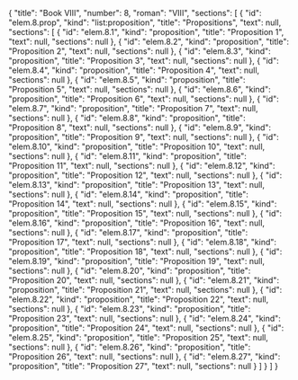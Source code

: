 {
  "title": "Book VIII",
  "number": 8,
  "roman": "VIII",
  "sections": [
    {
      "id": "elem.8.prop",
      "kind": "list:proposition",
      "title": "Propositions",
      "text": null,
      "sections": [
        {
          "id": "elem.8.1",
          "kind": "proposition",
          "title": "Proposition 1",
          "text": null,
          "sections": null
        },
        {
          "id": "elem.8.2",
          "kind": "proposition",
          "title": "Proposition 2",
          "text": null,
          "sections": null
        },
        {
          "id": "elem.8.3",
          "kind": "proposition",
          "title": "Proposition 3",
          "text": null,
          "sections": null
        },
        {
          "id": "elem.8.4",
          "kind": "proposition",
          "title": "Proposition 4",
          "text": null,
          "sections": null
        },
        {
          "id": "elem.8.5",
          "kind": "proposition",
          "title": "Proposition 5",
          "text": null,
          "sections": null
        },
        {
          "id": "elem.8.6",
          "kind": "proposition",
          "title": "Proposition 6",
          "text": null,
          "sections": null
        },
        {
          "id": "elem.8.7",
          "kind": "proposition",
          "title": "Proposition 7",
          "text": null,
          "sections": null
        },
        {
          "id": "elem.8.8",
          "kind": "proposition",
          "title": "Proposition 8",
          "text": null,
          "sections": null
        },
        {
          "id": "elem.8.9",
          "kind": "proposition",
          "title": "Proposition 9",
          "text": null,
          "sections": null
        },
        {
          "id": "elem.8.10",
          "kind": "proposition",
          "title": "Proposition 10",
          "text": null,
          "sections": null
        },
        {
          "id": "elem.8.11",
          "kind": "proposition",
          "title": "Proposition 11",
          "text": null,
          "sections": null
        },
        {
          "id": "elem.8.12",
          "kind": "proposition",
          "title": "Proposition 12",
          "text": null,
          "sections": null
        },
        {
          "id": "elem.8.13",
          "kind": "proposition",
          "title": "Proposition 13",
          "text": null,
          "sections": null
        },
        {
          "id": "elem.8.14",
          "kind": "proposition",
          "title": "Proposition 14",
          "text": null,
          "sections": null
        },
        {
          "id": "elem.8.15",
          "kind": "proposition",
          "title": "Proposition 15",
          "text": null,
          "sections": null
        },
        {
          "id": "elem.8.16",
          "kind": "proposition",
          "title": "Proposition 16",
          "text": null,
          "sections": null
        },
        {
          "id": "elem.8.17",
          "kind": "proposition",
          "title": "Proposition 17",
          "text": null,
          "sections": null
        },
        {
          "id": "elem.8.18",
          "kind": "proposition",
          "title": "Proposition 18",
          "text": null,
          "sections": null
        },
        {
          "id": "elem.8.19",
          "kind": "proposition",
          "title": "Proposition 19",
          "text": null,
          "sections": null
        },
        {
          "id": "elem.8.20",
          "kind": "proposition",
          "title": "Proposition 20",
          "text": null,
          "sections": null
        },
        {
          "id": "elem.8.21",
          "kind": "proposition",
          "title": "Proposition 21",
          "text": null,
          "sections": null
        },
        {
          "id": "elem.8.22",
          "kind": "proposition",
          "title": "Proposition 22",
          "text": null,
          "sections": null
        },
        {
          "id": "elem.8.23",
          "kind": "proposition",
          "title": "Proposition 23",
          "text": null,
          "sections": null
        },
        {
          "id": "elem.8.24",
          "kind": "proposition",
          "title": "Proposition 24",
          "text": null,
          "sections": null
        },
        {
          "id": "elem.8.25",
          "kind": "proposition",
          "title": "Proposition 25",
          "text": null,
          "sections": null
        },
        {
          "id": "elem.8.26",
          "kind": "proposition",
          "title": "Proposition 26",
          "text": null,
          "sections": null
        },
        {
          "id": "elem.8.27",
          "kind": "proposition",
          "title": "Proposition 27",
          "text": null,
          "sections": null
        }
      ]
    }
  ]
}
